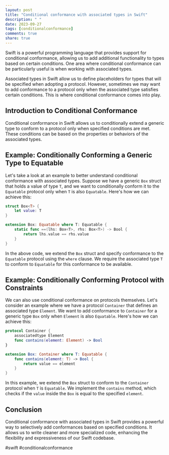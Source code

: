 ```yaml
---
layout: post
title: "Conditional conformance with associated types in Swift"
description: " "
date: 2023-09-27
tags: [conditionalconformance]
comments: true
share: true
---
```


Swift is a powerful programming language that provides support for conditional conformance, allowing us to add additional functionality to types based on certain conditions. One area where conditional conformance can be particularly useful is when working with associated types.

Associated types in Swift allow us to define placeholders for types that will be specified when adopting a protocol. However, sometimes we may want to add conformance to a protocol only when the associated type satisfies certain conditions. This is where conditional conformance comes into play.

## Introduction to Conditional Conformance

Conditional conformance in Swift allows us to conditionally extend a generic type to conform to a protocol only when specified conditions are met. These conditions can be based on the properties or behaviors of the associated types.

## Example: Conditionally Conforming a Generic Type to Equatable

Let's take a look at an example to better understand conditional conformance with associated types. Suppose we have a generic `Box` struct that holds a value of type `T`, and we want to conditionally conform it to the `Equatable` protocol only when `T` is also `Equatable`. Here's how we can achieve this:

```swift
struct Box<T> {
    let value: T
}

extension Box: Equatable where T: Equatable {
    static func ==(lhs: Box<T>, rhs: Box<T>) -> Bool {
        return lhs.value == rhs.value
    }
}
```

In the above code, we extend the `Box` struct and specify conformance to the `Equatable` protocol using the `where` clause. We require the associated type `T` to conform to `Equatable` for this conformance to be available.

## Example: Conditionally Conforming Protocol with Constraints

We can also use conditional conformance on protocols themselves. Let's consider an example where we have a protocol `Container` that defines an associated type `Element`. We want to add conformance to `Container` for a generic type `Box` only when `Element` is also `Equatable`. Here's how we can achieve this:

```swift
protocol Container {
    associatedtype Element
    func contains(element: Element) -> Bool
}

extension Box: Container where T: Equatable {
    func contains(element: T) -> Bool {
        return value == element
    }
}
```

In this example, we extend the `Box` struct to conform to the `Container` protocol when `T` is `Equatable`. We implement the `contains` method, which checks if the `value` inside the `Box` is equal to the specified `element`.

## Conclusion

Conditional conformance with associated types in Swift provides a powerful way to selectively add conformances based on specified conditions. It allows us to write cleaner and more specialized code, enhancing the flexibility and expressiveness of our Swift codebase.

#swift #conditionalconformance